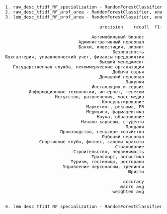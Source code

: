 <pre>
1. raw_desc_tfidf_RF_specialization - RandomForestClassifier, классифицирующий specialization features - tfidf над столбцом raw_description (max_features=3500)
2. raw_desc_tfidf_RF_prof_area - RandomForestClassifier, классифицирующий prof_area. features - tfidf над столбцом raw_description (max_features=3500)
3. lem_desc_tfidf_RF_prof_area - RandomForestClassifier, классифицирующий prof_area. features - tfidf над столбцом lem_raw_desc (max_features=3500)

                  					precision    recall  f1-score   support

                                 Автомобильный бизнес       0.83      0.44      0.57       535
                            Административный персонал       0.56      0.53      0.55      1389
                            Банки, инвестиции, лизинг       0.89      0.81      0.85       767
                                         Безопасность       0.88      0.63      0.74       420
Бухгалтерия, управленческий учет, финансы предприятия       0.71      0.78      0.74       798
                                    Высший менеджмент       0.79      0.19      0.31       137
   Государственная служба, некоммерческие организации       0.90      0.52      0.66       123
                                         Добыча сырья       0.84      0.36      0.50       289
                                    Домашний персонал       0.80      0.17      0.28        94
                                              Закупки       0.85      0.21      0.34       157
                                 Инсталляция и сервис       0.90      0.29      0.44        95
         Информационные технологии, интернет, телеком       0.72      0.77      0.74       941
                   Искусство, развлечения, масс-медиа       0.78      0.17      0.27       216
                                     Консультирование       0.89      0.29      0.44       136
                               Маркетинг, реклама, PR       0.73      0.36      0.48       491
                               Медицина, фармацевтика       0.87      0.83      0.85      1009
                                   Наука, образование       0.73      0.62      0.67       301
                             Начало карьеры, студенты       0.77      0.23      0.36       558
                                              Продажи       0.70      0.90      0.79      4542
                     Производство, сельское хозяйство       0.49      0.53      0.51      1441
                                     Рабочий персонал       0.53      0.75      0.62      2221
             Спортивные клубы, фитнес, салоны красоты       0.78      0.20      0.31       264
                                          Страхование       0.89      0.41      0.56        58
                          Строительство, недвижимость       0.68      0.62      0.65      1377
                                 Транспорт, логистика       0.71      0.71      0.71      1768
                         Туризм, гостиницы, рестораны       0.74      0.75      0.74      1122
                      Управление персоналом, тренинги       0.80      0.64      0.71       414
                                               Юристы       0.85      0.64      0.73       208

                                             accuracy                           0.68     21871
                                            macro avg       0.77      0.51      0.58     21871
                                         weighted avg       0.70      0.68      0.66     21871


4. lem_desc_tfidf_RF_specialization - RandomForestClassifier, классифицирующий specialization. features - tfidf над столбцом lem_raw_desc (max_features=3500)
</pre>